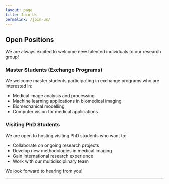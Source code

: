 ```yaml
---
layout: page
title: Join Us
permalink: /join-us/
---
```


## Open Positions

We are always excited to welcome new talented individuals to our research group!

### Master Students (Exchange Programs)

We welcome master students participating in exchange programs who are interested in:
- Medical image analysis and processing
- Machine learning applications in biomedical imaging
- Biomechanical modelling
- Computer vision for medical applications


### Visiting PhD Students

We are open to hosting visiting PhD students who want to:
- Collaborate on ongoing research projects
- Develop new methodologies in medical imaging
- Gain international research experience
- Work with our multidisciplinary team


We look forward to hearing from you!

---

